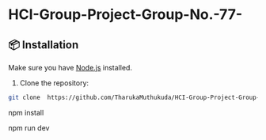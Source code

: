 # HCI-Group-Project-Group-No.-77-

## 📦 Installation

Make sure you have [Node.js](https://nodejs.org/) installed.

1. Clone the repository:

```bash
git clone  https://github.com/TharukaMuthukuda/HCI-Group-Project-Group-No.-77-.git
```

npm install

npm run dev

